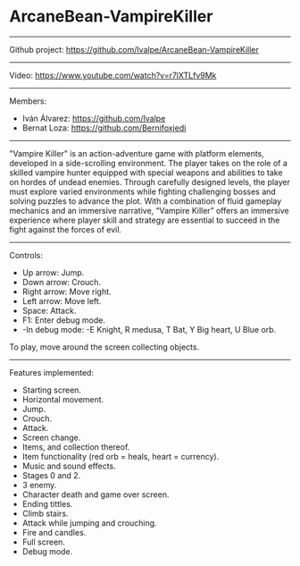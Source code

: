 # ArcaneBean-VampireKiller

-------------------------------------

Github project: https://github.com/Ivalpe/ArcaneBean-VampireKiller

-------------------------------------

Video: https://www.youtube.com/watch?v=r7lXTLfv9Mk

------------------------------------

Members:
- Iván Álvarez: https://github.com/Ivalpe
- Bernat Loza: https://github.com/Bernifoxjedi

------------------------------------

"Vampire Killer" is an action-adventure game with platform elements, developed in a side-scrolling environment. The player takes on the role of a skilled vampire hunter equipped with special weapons and abilities to take on hordes of undead enemies. Through carefully designed levels, the player must explore varied environments while fighting challenging bosses and solving puzzles to advance the plot. With a combination of fluid gameplay mechanics and an immersive narrative, “Vampire Killer” offers an immersive experience where player skill and strategy are essential to succeed in the fight against the forces of evil.

-----------------------------------

Controls:

- Up arrow: Jump.
- Down arrow: Crouch.
- Right arrow: Move right.
- Left arrow: Move left.
- Space: Attack.
- F1: Enter debug mode.
- -In debug mode:
    -E Knight, R medusa, T Bat, Y Big heart, U Blue orb.

To play, move around the screen collecting objects.

------------------------------------

Features implemented:
- Starting screen.
- Horizontal movement.
- Jump.
- Crouch.
- Attack.
- Screen change.
- Items, and collection thereof.
- Item functionality (red orb = heals, heart = currency).
- Music and sound effects.
- Stages 0 and 2.
- 3 enemy.
- Character death and game over screen.
- Ending tittles.
- Climb stairs.
- Attack while jumping and crouching.
- Fire and candles.
- Full screen.
- Debug mode.
  

